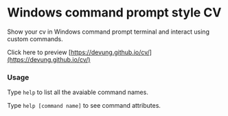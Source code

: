 # Windows command prompt style CV

Show your cv in Windows command prompt terminal and interact using custom commands.

Click here to preview [https://devung.github.io/cv/](https://devung.github.io/cv/)

### Usage
Type `help` to list all the avaiable command names.

Type `help [command name]` to see command attributes.
